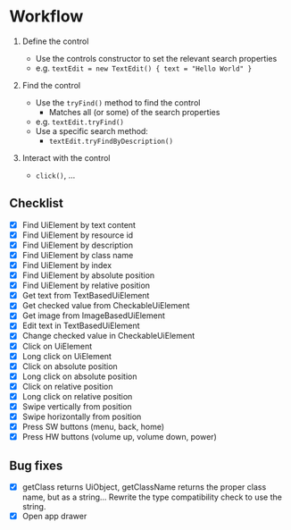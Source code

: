# Workflow

1. Define the control
    - Use the controls constructor to set the relevant search properties
    - e.g. `textEdit = new TextEdit() { text = "Hello World" }`

2. Find the control
    - Use the `tryFind()` method to find the control
        - Matches all (or some) of the search properties
    - e.g. `textEdit.tryFind()`
    - Use a specific search method:
        - `textEdit.tryFindByDescription()`

3. Interact with the control
    - `click()`, ...

## Checklist

- [x] Find UiElement by text content
- [x] Find UiElement by resource id
- [x] Find UiElement by description
- [x] Find UiElement by class name
- [x] Find UiElement by index
- [x] Find UiElement by absolute position
- [x] Find UiElement by relative position
- [x] Get text from TextBasedUiElement
- [x] Get checked value from CheckableUiElement
- [x] Get image from ImageBasedUiElement
- [x] Edit text in TextBasedUiElement
- [x] Change checked value in CheckableUiElement
- [x] Click on UiElement
- [x] Long click on UiElement
- [x] Click on absolute position
- [x] Long click on absolute position
- [x] Click on relative position
- [x] Long click on relative position
- [x] Swipe vertically from position
- [x] Swipe horizontally from position
- [x] Press SW buttons (menu, back, home)
- [x] Press HW buttons (volume up, volume down, power)

## Bug fixes

- [x] getClass returns UiObject, getClassName returns the proper class name, but as a string... Rewrite the type compatibility check to use the string.
- [x] Open app drawer